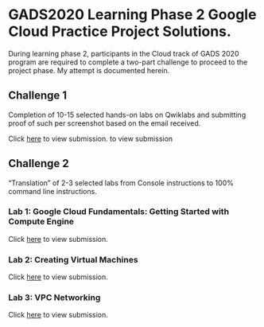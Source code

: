 # GADS2020 Learning Phase 2 Google Cloud Practice Project Solutions.

During learning phase 2, participants in the Cloud track of GADS 2020 program are required to complete a two-part challenge to proceed to the project phase. My attempt is documented herein.

## Challenge 1
Completion of 10-15 selected hands-on labs on Qwiklabs and submitting proof of such per screenshot based on the email received.

Click [here](https://github.com/olubunmialegbeleye/GADS2020_LP2_Google_Cloud_Practice_Project/blob/master/task_1/challenge_1.md) to view submission.
[](https://github.com/olubunmialegbeleye/GADS2020_LP2_Google_Cloud_Practice_Project/wiki/challenge_1) to view submission
## Challenge 2
“Translation” of 2-3 selected labs from Console instructions to 100% command line instructions.
### Lab 1: Google Cloud Fundamentals: Getting Started with Compute Engine
Click [here](https://github.com/olubunmialegbeleye/GADS2020_LP2_Google_Cloud_Practice_Project/blob/master/task_2/lab_1.md) to view submission.
[](https://github.com/olubunmialegbeleye/GADS2020_LP2_Google_Cloud_Practice_Project/wiki/Lab-1:-Google-Cloud-Fundamentals:-Getting-Started-with-Compute-Engine)
### Lab 2: Creating Virtual Machines
Click [here](https://github.com/olubunmialegbeleye/GADS2020_LP2_Google_Cloud_Practice_Project/blob/master/task_2/lab_2.md) to view submission.
[](https://github.com/olubunmialegbeleye/GADS2020_LP2_Google_Cloud_Practice_Project/wiki/Lab-2:-Creating-Virtual-Machines)
### Lab 3: VPC Networking
Click [here](https://github.com/olubunmialegbeleye/GADS2020_LP2_Google_Cloud_Practice_Project/blob/master/task_2/lab_3.md)  to view submission.
[](https://github.com/olubunmialegbeleye/GADS2020_LP2_Google_Cloud_Practice_Project/wiki/Lab-3:-VPC-Networking)
